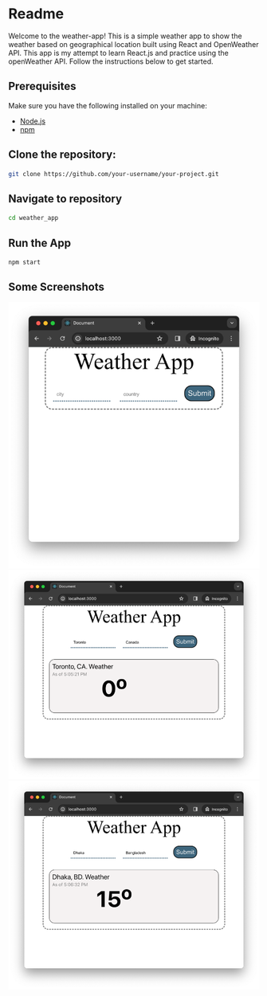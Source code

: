 
# Readme

Welcome to the weather-app! This is a simple weather app to show the weather based on geographical location built using React and OpenWeather API. This app is my attempt to learn React.js and practice using the openWeather API. Follow the instructions below to get started.

## Prerequisites

Make sure you have the following installed on your machine:

- [Node.js](https://nodejs.org/)
- [npm](https://www.npmjs.com/)

## Clone the repository:
   ```bash
   git clone https://github.com/your-username/your-project.git
   ```

## Navigate to repository

   ```bash
   cd weather_app
   ```

## Run the App

   ```bash
   npm start
   ```
## Some Screenshots
![img.png](img.png)
![img_2.png](img_2.png)
![img_3.png](img_3.png)
